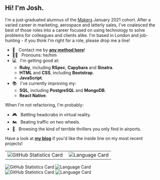 ## Hi! I'm Josh.

I'm a just-graduated alumnus of the [Makers](https://makers.tech/) January 2021 cohort. After a varied career in marketing, aerospace and latterly sales, I've coalesced the best of those roles into a career focused on using technology to solve problems for colleagues and clients alike. I'm based in London and job-hunting - if you think I'm right for a role, please drop me a line!

- 📨&nbsp;&nbsp;&nbsp;Contact me by [**any method here**](https://www.linkedin.com/in/joshsinyor/detail/contact-info/)!
- 👨🏻&nbsp;&nbsp;&nbsp;Pronouns: he/him
- 💻&nbsp;&nbsp;&nbsp;I'm getting good at:
  - **Ruby**, including **RSpec**, **Capybara** and **Sinatra**.
  - **HTML** and **CSS**, including **Bootstrap**.
  - **JavaScript**.
- 📚&nbsp;&nbsp;&nbsp;I've currently improving my:
  - **SQL**, including **PostgreSQL** and **MongoDB**.
  - **React Native**.

When I'm not refactoring, I'm probably:

- 🎮&nbsp;&nbsp;&nbsp;Battling headcrabs in virtual reality.
- 🏍️&nbsp;&nbsp;&nbsp;Beating traffic on two wheels.
- 📖&nbsp;&nbsp;&nbsp;Browsing the kind of terrible thrillers you only find in airports.

Have a look at [**my blog**](https://joshsinyor.github.io/) if you'd like the inside line on my most recent projects!

<p align="center">
  <table style="border: none">
    <tr style="display: inline-block">
        <td style="border: none; display: inline-block">
          <img src="https://github-readme-stats.joshsinyor.vercel.app/api?username=JoshSinyor&count_private=true&show_icons=true&theme=github_dark&hide_title=true&hide_border=true" alt="GitHub Statistics Card">
        </td>
        <td style="border: none; display: inline-block">
          <img src="https://github-readme-stats.joshsinyor.vercel.app/api/top-langs/?username=JoshSinyor&theme=github_dark&hide_title=true&hide_border=true" alt="Language Card">
        </td>
    </tr>
  </table>
</p>

<div>
  <img src="https://github-readme-stats.joshsinyor.vercel.app/api?username=JoshSinyor&count_private=true&show_icons=true&theme=github_dark&hide_title=true&hide_border=true" alt="GitHub Statistics Card">
  <img src="https://github-readme-stats.joshsinyor.vercel.app/api/top-langs/?username=JoshSinyor&theme=github_dark&hide_title=true&hide_border=true" alt="Language Card">
</div>

<div style="display: inline-grid; column-gap: 5px">
  <div style="grid-area: 1 / 1; align-self: center">
    <img src="https://github-readme-stats.joshsinyor.vercel.app/api?username=JoshSinyor&count_private=true&show_icons=true&theme=github_dark&hide_title=true&hide_border=true" alt="GitHub Statistics Card">
  </div>
  <div style="grid-area: 1 / 2; align-self: center">
    <img src="https://github-readme-stats.joshsinyor.vercel.app/api/top-langs/?username=JoshSinyor&theme=github_dark&hide_title=true&hide_border=true" alt="Language Card">
  </div>
</div>
